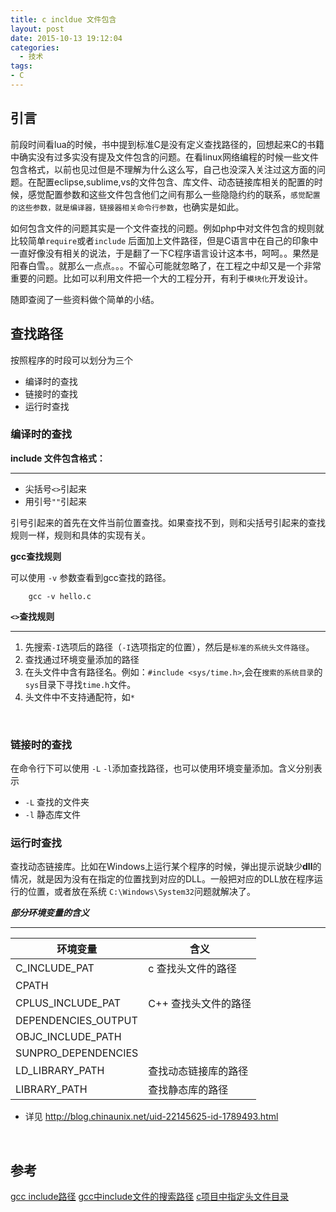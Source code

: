 ```yaml
---
title: c incldue 文件包含
layout: post
date: 2015-10-13 19:12:04
categories:
  - 技术
tags:
- C
---
```


## 引言
前段时间看lua的时候，书中提到标准C是没有定义查找路径的，回想起来C的书籍中确实没有过多实没有提及文件包含的问题。在看linux网络编程的时候一些文件包含格式，以前也见过但是不理解为什么这么写，自己也没深入关注过这方面的问题。在配置eclipse,sublime,vs的文件包含、库文件、动态链接库相关的配置的时候，感觉配置参数和这些文件包含他们之间有那么一些隐隐约约的联系，`感觉配置的这些参数，就是编译器，链接器相关命令行参数`，也确实是如此。

如何包含文件的问题其实是一个文件查找的问题。例如php中对文件包含的规则就比较简单`require`或者`include` 后面加上文件路径，但是C语言中在自己的印象中一直好像没有相关的说法，于是翻了一下C程序语言设计这本书，呵呵。。果然是阳春白雪。。就那么一点点。。。不留心可能就忽略了，在工程之中却又是一个非常重要的问题。比如可以利用文件把一个大的工程分开，有利于`模块化`开发设计。


随即查阅了一些资料做个简单的小结。




## 查找路径

按照程序的时段可以划分为三个

- 编译时的查找
- 链接时的查找
- 运行时查找


### 编译时的查找
**include 文件包含格式：**

------

- 尖括号`<>`引起来
- 用引号`""`引起来

引号引起来的首先在文件当前位置查找。如果查找不到，则和尖括号引起来的查找规则一样，规则和具体的实现有关。


**gcc查找规则**


可以使用 `-v` 参数查看到gcc查找的路径。

```shell 
    gcc -v hello.c
```

**`<>`查找规则**

------

1. 先搜索`-I`选项后的路径（`-I`选项指定的位置），然后是`标准的系统头文件路径`。
1. 查找通过环境变量添加的路径
1. 在头文件中含有路径名。例如：`#include <sys/time.h>`,会在`搜索的系统目录`的`sys`目录下寻找`time.h`文件。
1. 头文件中不支持通配符，如`*`

<br/>

### 链接时的查找

在命令行下可以使用 `-L`  `-l`添加查找路径，也可以使用环境变量添加。含义分别表示
- `-L` 查找的文件夹
- `-l` 静态库文件

### 运行时查找
查找动态链接库。比如在Windows上运行某个程序的时候，弹出提示说缺少**dll**的情况，就是因为没有在指定的位置找到对应的DLL。一般把对应的DLL放在程序运行的位置，或者放在系统 `C:\Windows\System32`问题就解决了。

***部分环境变量的含义***

------ 

 |环境变量|含义|
 |----|----|
 |C_INCLUDE_PAT  |c 查找头文件的路径|
 |CPATH  ||
 |CPLUS_INCLUDE_PAT  |C++ 查找头文件的路径|
 |DEPENDENCIES_OUTPUT    ||
 |OBJC_INCLUDE_PATH  ||
 |SUNPRO_DEPENDENCIES    ||
 |LD_LIBRARY_PATH |查找动态链接库的路径|
 |LIBRARY_PATH |查找静态库的路径|

  - 详见 http://blog.chinaunix.net/uid-22145625-id-1789493.html

<br/>
  



## 参考

[gcc include路径](http://blog.chinaunix.net/uid-22150747-id-189278.html)
[gcc中include文件的搜索路径](http://www.cnblogs.com/zhoug2020/archive/2012/07/04/2576068.html)
[c项目中指定头文件目录](http://blog.csdn.net/ericghw/article/details/38639821)
